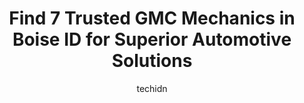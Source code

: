---
layout: ampstory
image: https://images.unsplash.com/photo-1627404958332-cd698bcce36c?ixlib=rb-4.0.3&ixid=MnwxMjA3fDB8MHxwaG90by1wYWdlfHx8fGVufDB8fHx8&auto=format&fit=crop&w=640&h=853&q=80
author: techidn
featured: false
description: Discover the 7 best GMC Mechanic in Boise ID, USA and ensure your vehicle receives the highest quality of care. These trusted professionals are known for their skill, knowledge, and dedicati
title: Find 7 Trusted GMC Mechanics in Boise ID for Superior Automotive Solutions
cover:
   title: Find 7 Trusted GMC Mechanics in Boise ID for Superior Automotive Solutions
   subtitle: Rickpate
   background: https://images.unsplash.com/photo-1627404958332-cd698bcce36c?ixlib=rb-4.0.3&ixid=MnwxMjA3fDB8MHxwaG90by1wYWdlfHx8fGVufDB8fHx8&auto=format&fit=crop&w=640&h=853&q=80

pages: 
 - layout: thirds
   top: <h1>#1 Maverick Car Company</h1>
   bottom: "<p>The experience I had a Maverick was amazing! No pressure at all and completely friendly. The sales associate Isaiah was amazing! He found me my perfect car. He also helpe</p>"
   background: https://www.knot35.com/toplist/wp-content/uploads/2023/06/best-gmc-mechanic-1-in-boise-id-1685834264.jpeg
   backgroundblur: true
 - layout: thirds
   top: <h1>#2 Garrys Automotive</h1>
   bottom: "<p>2200 Cole Rd, Boise, ID 83709, United States</p>"
   background: https://www.knot35.com/toplist/wp-content/uploads/2023/06/best-gmc-mechanic-2-in-boise-id-1685834265.jpeg
   cta:
      link: https://www.knot35.com/toplist/find-7-trusted-gmc-mechanics-in-boise-id-for-superior-automotive-solutions/
      text: Find 7 Trusted GMC Mechanics in Boise ID for Superior Automotive Solutions
 - layout: thirds
   top: <h1>#3 Meineke Car Care Center</h1>
   bottom: "<p>5115 W State St, Boise, ID 83703, United States</p>"
   background: https://www.knot35.com/toplist/wp-content/uploads/2023/06/best-gmc-mechanic-3-in-boise-id-1685834265.jpeg
   cta:
      link: https://www.knot35.com/toplist/find-7-trusted-gmc-mechanics-in-boise-id-for-superior-automotive-solutions/
      text: Find 7 Trusted GMC Mechanics in Boise ID for Superior Automotive Solutions
 - layout: thirds
   top: <h1>#4 27th St. Automotive</h1>
   bottom: "<p>1105 N 27th St, Boise, ID 83702, United States</p>"
   background: https://images.unsplash.com/photo-1595364397663-fca4f075d796?ixlib=rb-4.0.3&ixid=MnwxMjA3fDB8MHxwaG90by1wYWdlfHx8fGVufDB8fHx8&auto=format&fit=crop&w=640&h=853&q=80
   cta:
      link: https://www.knot35.com/toplist/find-7-trusted-gmc-mechanics-in-boise-id-for-superior-automotive-solutions/
      text: Find 7 Trusted GMC Mechanics in Boise ID for Superior Automotive Solutions
 - layout: thirds
   top: <h1>#5 Crash Champions Collision Repair</h1>
   bottom: "<p>1950 Cole Rd, Boise, ID 83709, United States</p>"
   background: https://images.unsplash.com/photo-1510906594845-bc082582c8cc?ixlib=rb-4.0.3&ixid=MnwxMjA3fDB8MHxwaG90by1wYWdlfHx8fGVufDB8fHx8&auto=format&fit=crop&w=640&h=853&q=80
   cta:
      link: https://www.knot35.com/toplist/find-7-trusted-gmc-mechanics-in-boise-id-for-superior-automotive-solutions/
      text: Find 7 Trusted GMC Mechanics in Boise ID for Superior Automotive Solutions
 - layout: thirds
   top: <h1>#6 Peterson Auto Group</h1>
   bottom: "<p>9101 Fairview Ave, Boise, ID 83704, United States</p>"
   background: https://images.unsplash.com/photo-1541356665065-22676f35dd40?ixlib=rb-4.0.3&ixid=MnwxMjA3fDB8MHxwaG90by1wYWdlfHx8fGVufDB8fHx8&auto=format&fit=crop&w=640&h=853&q=80
   cta:
      link: https://www.knot35.com/toplist/find-7-trusted-gmc-mechanics-in-boise-id-for-superior-automotive-solutions/
      text: Find 7 Trusted GMC Mechanics in Boise ID for Superior Automotive Solutions
 - layout: thirds
   top: <h1>#7 Long Arm Mechanics</h1>
   bottom: "<p>109 E 41st St, Garden City, ID 83714, United States</p>"
   background: https://images.unsplash.com/photo-1597773150796-e5c14ebecbf5?ixlib=rb-4.0.3&ixid=MnwxMjA3fDB8MHxwaG90by1wYWdlfHx8fGVufDB8fHx8&auto=format&fit=crop&w=640&h=853&q=80
   cta:
      link: https://www.knot35.com/toplist/find-7-trusted-gmc-mechanics-in-boise-id-for-superior-automotive-solutions/
      text: Find 7 Trusted GMC Mechanics in Boise ID for Superior Automotive Solutions
 - layout: thirds
   middle: Continue reading...
   background: https://images.unsplash.com/photo-1632260260864-caf7fde5ec36?ixlib=rb-4.0.3&ixid=MnwxMjA3fDB8MHxwaG90by1wYWdlfHx8fGVufDB8fHx8&auto=format&fit=crop&w=640&h=853&q=80
   cta:
      link: https://www.knot35.com/toplist/find-7-trusted-gmc-mechanics-in-boise-id-for-superior-automotive-solutions/
      text: Find 7 Trusted GMC Mechanics in Boise ID for Superior Automotive Solutions
      
---